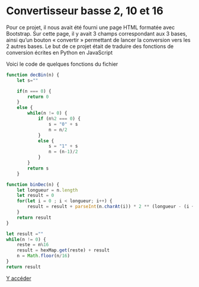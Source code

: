 # Convertisseur basse 2, 10 et 16
Pour ce projet, il nous avait été fourni une page HTML formatée avec Bootstrap. Sur cette page, il y avait 3 champs correspondant aux 3 bases, ainsi qu’un bouton « convertir » permettant de lancer la conversion vers les 2 autres bases. Le but de ce projet était de traduire des fonctions de conversion écrites en Python en JavaScript

Voici le code de quelques fonctions du fichier

```js title="Convertion d'un nombre décimal en JavaScript"
function decBin(n) {
    let s=""

    if(n === 0) {
        return 0
    }
    else {
        while(n != 0) {
            if (n%2 === 0) {
                s = "0" + s
                n = n/2
            }
            else {
                s = "1" + s
                n = (n-1)/2
            }
        }
        return s
    }
```

```js title="Convertion d'un nombre binaire vers un nombre décimal"
function binDec(n) {
    let longueur = n.length
    let result = 0
    for(let i = 0 ; i < longueur; i++) {
        result = result + parseInt(n.charAt(i)) * 2 ** (longueur - (i + 1))
    }
    return result
}
```

```js title="Conversion d'un nombre décimal en hexadécimal"
let result =""
while(n != 0) {
    reste = n%16
    result = hexMap.get(reste) + result
    n = Math.floor(n/16)
}
return result
```

<a href="./convertisseur/index.html">Y accéder</a>